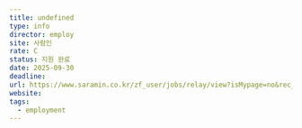 ```yaml
---
title: undefined
type: info
director: employ
site: 사람인
rate: C
status: 지원 완료
date: 2025-09-30
deadline:
url: https://www.saramin.co.kr/zf_user/jobs/relay/view?isMypage=no&rec_idx=51895845&recommend_ids=eJxVz7kRwzAMBMBqnOM7ABerEPXfhamxh6Ay7uDjQZvo8LtVPnVBCffOm6I%2FOqViVf8MDfGDEYY9W0wmdrXVVWqarVk91BTqsYod3MSzbZhYr5ntSIk5xNVfJ61okyjKcB5Cp22uX0i%2FAtoRgVqIfPgFWO1AJw%3D%3D&view_type=search&searchword=%EB%B0%B1%EC%97%94%EB%93%9C&searchType=search&gz=1&relayNonce=5532f37d74c8297cc225&paid_fl=n&search_uuid=0fcc015c-fbd6-4330-9624-9e7279e472da&immediately_apply_layer_open=n#seq=0
website:
tags:
  - employment
---
```







